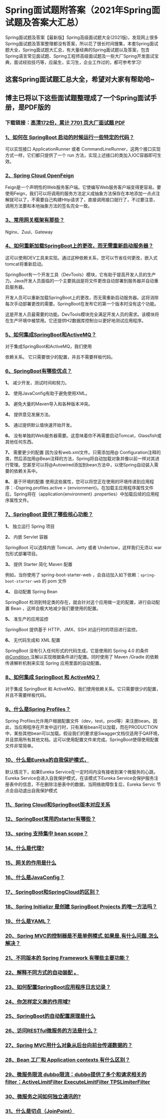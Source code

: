 # Spring面试题附答案（2021年Spring面试题及答案大汇总）

Spring面试题及答案【最新版】Spring高级面试题大全(2021版)，发现网上很多Spring面试题及答案整理都没有答案，所以花了很长时间搜集，本套Spring面试题大全，Spring面试题大汇总，有大量经典的Spring面试题以及答案，包含Spring语言常见面试题、Spring工程师高级面试题及一些大厂Spring开发面试宝典，面试经验技巧等，应届生，实习生，企业工作过的，都可参考学习!

## 这套Spring面试题汇总大全，希望对大家有帮助哈~ 

## 博主已将以下这些面试题整理成了一个Spring面试手册，是PDF版的

### 下载链接：[高清172份，累计 7701 页大厂面试题  PDF](https://github.com/javatechnorth/javanorth-itbooks/blob/master/docs/index.md)


### [1、如何在 SpringBoot 启动的时候运行一些特定的代码？](https://gitee.com/souyunku/NewDevBooks/blob/master/docs/Spring/Spring面试题附答案（2021年Spring面试题及答案大汇总）.md#1如何在-springboot-启动的时候运行一些特定的代码)  


可以实现接口 ApplicationRunner 或者 CommandLineRunner，这两个接口实现方式一样，它们都只提供了一个 run 方法，实现上述接口的类加入IOC容器即可生效。


### [2、Spring Cloud OpenFeign](https://gitee.com/souyunku/NewDevBooks/blob/master/docs/Spring/Spring面试题附答案（2021年Spring面试题及答案大汇总）.md#2spring-cloud-openfeign)  


Feign是一个声明性的Web服务客户端。它使编写Web服务客户端变得更容易。要使用Feign，我们可以将调用的服务方法定义成抽象方法保存在本地添加一点点注解就可以了，不需要自己构建Http请求了，直接调用接口就行了，不过要注意，调用方法要和本地抽象方法的签名完全一致。


### [3、常用网关框架有那些？](https://gitee.com/souyunku/NewDevBooks/blob/master/docs/Spring/Spring面试题附答案（2021年Spring面试题及答案大汇总）.md#3常用网关框架有那些)  


Nginx、Zuul、Gateway


### [4、如何重新加载SpringBoot上的更改，而无需重新启动服务器？](https://gitee.com/souyunku/NewDevBooks/blob/master/docs/Spring/Spring面试题附答案（2021年Spring面试题及答案大汇总）.md#4如何重新加载springboot上的更改而无需重新启动服务器)  


这可以使用DEV工具来实现。通过这种依赖关系，您可以节省任何更改，嵌入式tomcat将重新启动。

SpringBoot有一个开发工具（DevTools）模块，它有助于提高开发人员的生产力。Java开发人员面临的一个主要挑战是将文件更改自动部署到服务器并自动重启服务器。

开发人员可以重新加载SpringBoot上的更改，而无需重新启动服务器。这将消除每次手动部署更改的需要。SpringBoot在发布它的第一个版本时没有这个功能。

这是开发人员最需要的功能。DevTools模块完全满足开发人员的需求。该模块将在生产环境中被禁用。它还提供H2数据库控制台以更好地测试应用程序。


### [5、如何集成SpringBoot和ActiveMQ？](https://gitee.com/souyunku/NewDevBooks/blob/master/docs/Spring/Spring面试题附答案（2021年Spring面试题及答案大汇总）.md#5如何集成springboot和activemq)  


对于集成SpringBoot和ActiveMQ，我们使用

依赖关系。 它只需要很少的配置，并且不需要样板代码。


### [6、SpringBoot有哪些优点？](https://gitee.com/souyunku/NewDevBooks/blob/master/docs/Spring/Spring面试题附答案（2021年Spring面试题及答案大汇总）.md#6springboot有哪些优点)  


**1、** 减少开发，测试时间和努力。

**2、** 使用JavaConfig有助于避免使用XML。

**3、** 避免大量的Maven导入和各种版本冲突。

**4、** 提供意见发展方法。

**5、** 通过提供默认值快速开始开发。

**6、** 没有单独的Web服务器需要。这意味着你不再需要启动Tomcat，Glassfish或其他任何东西。

**7、** 需要更少的配置 因为没有web.xml文件。只需添加用@ Configuration注释的类，然后添加用@Bean注释的方法，Spring将自动加载对象并像以前一样对其进行管理。您甚至可以将@Autowired添加到bean方法中，以使Spring自动装入需要的依赖关系中。

**8、** 基于环境的配置 使用这些属性，您可以将您正在使用的环境传递到应用程序：-Dspring.profiles.active = {enviornment}。在加载主应用程序属性文件后，Spring将在（application{environment} .properties）中加载后续的应用程序属性文件。


### [7、SpringBoot 提供了哪些核心功能？](https://gitee.com/souyunku/NewDevBooks/blob/master/docs/Spring/Spring面试题附答案（2021年Spring面试题及答案大汇总）.md#7springboot-提供了哪些核心功能)  


**1、** 独立运行 Spring 项目

**2、** 内嵌 Servlet 容器

SpringBoot 可以选择内嵌 Tomcat、Jetty 或者 Undertow，这样我们无须以 war 包形式部署项目。

**3、** 提供 Starter 简化 Maven 配置

例如，当你使用了 spring-boot-starter-web ，会自动加入如下依赖：`spring-boot-starter-web` 的 pom 文件

**4、** 自动配置 Spring Bean

SpringBoot 检测到特定类的存在，就会针对这个应用做一定的配置，进行自动配置 Bean ，这样会极大地减少我们要使用的配置。

**5、** 准生产的应用监控

SpringBoot 提供基于 HTTP、JMX、SSH 对运行时的项目进行监控。

**6、** 无代码生成和 XML 配置

SpringBoot 没有引入任何形式的代码生成，它是使用的 Spring 4.0 的条件 [@Condition ](/Condition ) 注解以实现根据条件进行配置。同时使用了 Maven /Gradle 的依赖传递解析机制来实现 Spring 应用里面的自动配置。


### [8、如何集成 SpringBoot 和 ActiveMQ？](https://gitee.com/souyunku/NewDevBooks/blob/master/docs/Spring/Spring面试题附答案（2021年Spring面试题及答案大汇总）.md#8如何集成-springboot-和-activemq)  


对于集成 SpringBoot 和 ActiveMQ，我们使用依赖关系。它只需要很少的配置，并且不需要样板代码。


### [9、什么是Spring Profiles？](https://gitee.com/souyunku/NewDevBooks/blob/master/docs/Spring/Spring面试题附答案（2021年Spring面试题及答案大汇总）.md#9什么是spring-profiles)  


Spring Profiles允许用户根据配置文件（dev，test，prod等）来注册bean。因此，当应用程序在开发中运行时，只有某些bean可以加载，而在PRODUCTION中，某些其他bean可以加载。假设我们的要求是Swagger文档仅适用于QA环境，并且禁用所有其他文档。这可以使用配置文件来完成。SpringBoot使得使用配置文件非常简单。


### [10、什么是Eureka的自我保护模式，](https://gitee.com/souyunku/NewDevBooks/blob/master/docs/Spring/Spring面试题附答案（2021年Spring面试题及答案大汇总）.md#10什么是eureka的自我保护模式)  


默认情况下，如果Eureka Service在一定时间内没有接收到某个微服务的心跳，Eureka Service会进入自我保护模式，在该模式下Eureka Service会保护服务注册表中的信息，不在删除注册表中的数据，当网络故障恢复后，Eureka Servic 节点会自动退出自我保护模式


### [11、Spring Cloud和SpringBoot版本对应关系](https://gitee.com/souyunku/NewDevBooks/blob/master/docs/Spring/Spring面试题附答案（2021年Spring面试题及答案大汇总）.md#11spring-cloud和springboot版本对应关系)  

### [12、SpringBoot常用的starter有哪些？](https://gitee.com/souyunku/NewDevBooks/blob/master/docs/Spring/Spring面试题附答案（2021年Spring面试题及答案大汇总）.md#12springboot常用的starter有哪些)  

### [13、spring 支持集中 bean scope？](https://gitee.com/souyunku/NewDevBooks/blob/master/docs/Spring/Spring面试题附答案（2021年Spring面试题及答案大汇总）.md#13spring-支持集中-bean-scope)  

### [14、什么是代理?](https://gitee.com/souyunku/NewDevBooks/blob/master/docs/Spring/Spring面试题附答案（2021年Spring面试题及答案大汇总）.md#14什么是代理)  

### [15、网关的作用是什么](https://gitee.com/souyunku/NewDevBooks/blob/master/docs/Spring/Spring面试题附答案（2021年Spring面试题及答案大汇总）.md#15网关的作用是什么)  

### [16、什么是JavaConfig？](https://gitee.com/souyunku/NewDevBooks/blob/master/docs/Spring/Spring面试题附答案（2021年Spring面试题及答案大汇总）.md#16什么是javaconfig)  

### [17、SpringBoot和SpringCloud的区别？](https://gitee.com/souyunku/NewDevBooks/blob/master/docs/Spring/Spring面试题附答案（2021年Spring面试题及答案大汇总）.md#17springboot和springcloud的区别)  

### [18、Spring Initializr 是创建 SpringBoot Projects 的唯一方法吗？](https://gitee.com/souyunku/NewDevBooks/blob/master/docs/Spring/Spring面试题附答案（2021年Spring面试题及答案大汇总）.md#18spring-initializr-是创建-springboot-projects-的唯一方法吗)  

### [19、什么是YAML？](https://gitee.com/souyunku/NewDevBooks/blob/master/docs/Spring/Spring面试题附答案（2021年Spring面试题及答案大汇总）.md#19什么是yaml)  

### [20、Spring MVC的控制器是不是单例模式,如果是,有什么问题,怎么解决？](https://gitee.com/souyunku/NewDevBooks/blob/master/docs/Spring/Spring面试题附答案（2021年Spring面试题及答案大汇总）.md#20spring-mvc的控制器是不是单例模式,如果是,有什么问题,怎么解决)  

### [21、不同版本的 Spring Framework 有哪些主要功能？](https://gitee.com/souyunku/NewDevBooks/blob/master/docs/Spring/Spring面试题附答案（2021年Spring面试题及答案大汇总）.md#21不同版本的-spring-framework-有哪些主要功能)  

### [22、解释不同方式的自动装配 。](https://gitee.com/souyunku/NewDevBooks/blob/master/docs/Spring/Spring面试题附答案（2021年Spring面试题及答案大汇总）.md#22解释不同方式的自动装配-。)  

### [23、如何配置SpringBoot应用程序日志记录？](https://gitee.com/souyunku/NewDevBooks/blob/master/docs/Spring/Spring面试题附答案（2021年Spring面试题及答案大汇总）.md#23如何配置springboot应用程序日志记录)  

### [24、你怎样定义类的作用域?](https://gitee.com/souyunku/NewDevBooks/blob/master/docs/Spring/Spring面试题附答案（2021年Spring面试题及答案大汇总）.md#24你怎样定义类的作用域)  

### [25、SpringBoot的自动配置原理是什么](https://gitee.com/souyunku/NewDevBooks/blob/master/docs/Spring/Spring面试题附答案（2021年Spring面试题及答案大汇总）.md#25springboot的自动配置原理是什么)  

### [26、访问RESTful微服务的方法是什么？](https://gitee.com/souyunku/NewDevBooks/blob/master/docs/Spring/Spring面试题附答案（2021年Spring面试题及答案大汇总）.md#26访问restful微服务的方法是什么)  

### [27、Spring MVC用什么对象从后台向前台传递数据的？](https://gitee.com/souyunku/NewDevBooks/blob/master/docs/Spring/Spring面试题附答案（2021年Spring面试题及答案大汇总）.md#27spring-mvc用什么对象从后台向前台传递数据的)  

### [28、Bean 工厂和 Application contexts 有什么区别？](https://gitee.com/souyunku/NewDevBooks/blob/master/docs/Spring/Spring面试题附答案（2021年Spring面试题及答案大汇总）.md#28bean-工厂和-application-contexts-有什么区别)  

### [29、微服务限流 dubbo限流：dubbo提供了多个和请求相关的filter：ActiveLimitFilter ExecuteLimitFilter TPSLimiterFilter](https://gitee.com/souyunku/NewDevBooks/blob/master/docs/Spring/Spring面试题附答案（2021年Spring面试题及答案大汇总）.md#29微服务限流-dubbo限流：dubbo提供了多个和请求相关的filter：activelimitfilter-executelimitfilter-tpslimiterfilter)  

### [30、微服务之间如何独立通讯的?](https://gitee.com/souyunku/NewDevBooks/blob/master/docs/Spring/Spring面试题附答案（2021年Spring面试题及答案大汇总）.md#30微服务之间如何独立通讯的)  

### [31、什么是切点（JoinPoint）](https://gitee.com/souyunku/NewDevBooks/blob/master/docs/Spring/Spring面试题附答案（2021年Spring面试题及答案大汇总）.md#31什么是切点joinpoint)  





